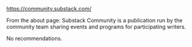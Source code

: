 https://community.substack.com/

From the about page: Substack Community is a publication run by the community team sharing events and programs for participating writers.

No recommendations.